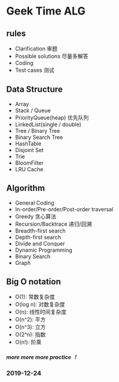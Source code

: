 # Geek Time ALG

## rules
* Clarification 审题
* Possible solutions 尽量多解答
* Coding 
* Test cases 测试

## Data Structure
* Array
* Stack / Queue
* PriorityQueue(heap) 优先队列
* LinkedList(single / double)
* Tree / Binary Tree
* Binary Search Tree
* HashTable
* Disjoint Set
* Trie
* BloomFilter
* LRU Cache

## Algorithm
* General Coding
* In-order/Pre-order/Post-order traversal
* Greedy 贪心算法
* Recursion/Backtrace 递归/回溯
* Breadth-first search
* Depth-first search
* Divide and Conquer
* Dynamic Programming
* Binary Search
* Graph

## Big O notation
* O(1): 常数复杂度
* O(log n): 对数复杂度
* O(n): 线性时间复杂度
* O(n^2): 平方
* O(n^3): 立方
* O(2^n): 指数
* O(n!): 阶乘

##### more more more practice ！

### 2019-12-24